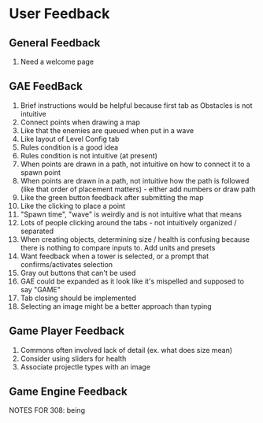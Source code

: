 # User Feedback

## General Feedback

1. Need a welcome page


## GAE FeedBack

1. Brief instructions would be helpful because first tab as Obstacles is not intuitive
2. Connect points when drawing a map
4. Like that the enemies are queued when put in a wave
5. Like layout of Level Config tab
6. Rules condition is a good idea
7. Rules condition is not intuitive (at present)
8. When points are drawn in a path, not intuitive on how to connect it to a spawn point
9. When points are drawn in a path, not intuitive how the path is followed (like that order of placement matters) - either add numbers or draw path
10. Like the green button feedback after submitting the map
11. Like the clicking to place a point
12. "Spawn time", "wave" is  weirdly and is not intuitive what that means
13. Lots of people clicking around the tabs - not intuitively organized / separated
14. When creating objects, determining size / health is confusing because there is nothing to compare inputs to. Add units and presets
15. Want feedback when a tower is selected, or a prompt that confirms/activates selection
16. Gray out buttons that can't be used 
24. GAE could be expanded as it look like it's mispelled and supposed to say "GAME" 
2425. Tab closing should be implemented
2526. Selecting an image might be a better approach than typing 



## Game Player Feedback
1. Commons often involved lack of detail (ex. what does size mean)
2. Consider using sliders for health
3. Associate projectle types with an image




## Game Engine Feedback


NOTES FOR 308:
being  
 



